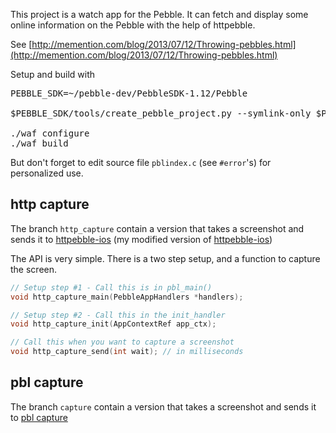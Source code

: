 This project is a watch app for the Pebble. It can fetch and display some online information on the Pebble with the help of httpebble. 

See [http://memention.com/blog/2013/07/12/Throwing-pebbles.html](http://memention.com/blog/2013/07/12/Throwing-pebbles.html)

Setup and build with

<pre>
PEBBLE_SDK=~/pebble-dev/PebbleSDK-1.12/Pebble

$PEBBLE_SDK/tools/create_pebble_project.py --symlink-only $PEBBLE_SDK/sdk/ .

./waf configure
./waf build
</pre>

But don't forget to edit source file `pblindex.c` (see `#error`'s) for personalized use.

## http capture ##

The branch `http_capture` contain a version that takes a screenshot and sends it to [httpebble-ios](https://github.com/epatel/httpebble-ios) (my modified version of [httpebble-ios](https://github.com/Katharine/httpebble-ios))

The API is very simple. There is a two step setup, and a function to capture the screen.

```c
// Setup step #1 - Call this is in pbl_main()
void http_capture_main(PebbleAppHandlers *handlers);

// Setup step #2 - Call this in the init_handler
void http_capture_init(AppContextRef app_ctx);

// Call this when you want to capture a screenshot
void http_capture_send(int wait); // in milliseconds
```

## pbl capture ##

The branch `capture` contain a version that takes a screenshot and sends it to [pbl capture](https://github.com/epatel/pblcapture)
